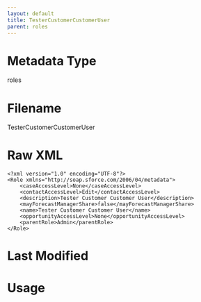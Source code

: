 ```yaml
---
layout: default
title: TesterCustomerCustomerUser
parent: roles
---
```

# Metadata Type
roles


# Filename 
TesterCustomerCustomerUser


# Raw XML
```
<?xml version="1.0" encoding="UTF-8"?>
<Role xmlns="http://soap.sforce.com/2006/04/metadata">
    <caseAccessLevel>None</caseAccessLevel>
    <contactAccessLevel>Edit</contactAccessLevel>
    <description>Tester Customer Customer User</description>
    <mayForecastManagerShare>false</mayForecastManagerShare>
    <name>Tester Customer Customer User</name>
    <opportunityAccessLevel>None</opportunityAccessLevel>
    <parentRole>Admin</parentRole>
</Role>
```


# Last Modified


# Usage
